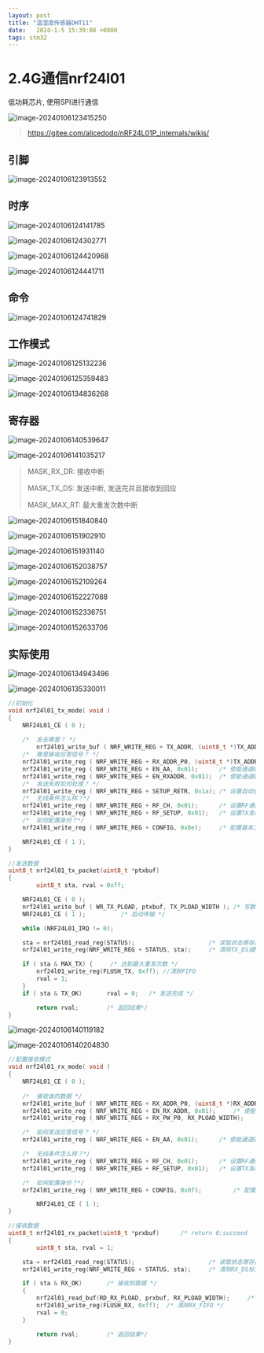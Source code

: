 ```yaml
---
layout: post
title: "温湿度传感器DHT11" 
date:   2024-1-5 15:39:08 +0800
tags: stm32
---
```


# 2.4G通信nrf24l01

低功耗芯片, 使用SPI进行通信

![image-20240106123415250](https://picture-01-1316374204.cos.ap-beijing.myqcloud.com/image/202401061234340.png)

> https://gitee.com/alicedodo/nRF24L01P_internals/wikis/

## 引脚

![image-20240106123913552](https://picture-01-1316374204.cos.ap-beijing.myqcloud.com/image/202401061239675.png)

## 时序

![image-20240106124141785](https://picture-01-1316374204.cos.ap-beijing.myqcloud.com/image/202401061241847.png)

![image-20240106124302771](https://picture-01-1316374204.cos.ap-beijing.myqcloud.com/image/202401061243837.png)

![image-20240106124420968](https://picture-01-1316374204.cos.ap-beijing.myqcloud.com/image/202401061244039.png)

![image-20240106124441711](https://picture-01-1316374204.cos.ap-beijing.myqcloud.com/image/202401061244767.png)

## 命令

![image-20240106124741829](https://picture-01-1316374204.cos.ap-beijing.myqcloud.com/image/202401061247889.png)

## 工作模式

![image-20240106125132236](https://picture-01-1316374204.cos.ap-beijing.myqcloud.com/image/202401061251298.png)

![image-20240106125359483](https://picture-01-1316374204.cos.ap-beijing.myqcloud.com/image/202401061253560.png)

![image-20240106134836268](https://picture-01-1316374204.cos.ap-beijing.myqcloud.com/image/202401061348342.png)

## 寄存器

![image-20240106140539647](https://picture-01-1316374204.cos.ap-beijing.myqcloud.com/image/202401061405712.png)

![image-20240106141035217](https://picture-01-1316374204.cos.ap-beijing.myqcloud.com/image/202401061410277.png)

> MASK_RX_DR: 接收中断
>
> MASK_TX_DS: 发送中断, 发送完并且接收到回应
>
> MASK_MAX_RT: 最大重发次数中断

![image-20240106151840840](https://picture-01-1316374204.cos.ap-beijing.myqcloud.com/image/202401061518899.png)

![image-20240106151902910](https://picture-01-1316374204.cos.ap-beijing.myqcloud.com/image/202401061519959.png)

![image-20240106151931140](https://picture-01-1316374204.cos.ap-beijing.myqcloud.com/image/202401061519179.png)

![image-20240106152038757](https://picture-01-1316374204.cos.ap-beijing.myqcloud.com/image/202401061520816.png)

![image-20240106152109264](https://picture-01-1316374204.cos.ap-beijing.myqcloud.com/image/202401061521310.png)

![image-20240106152227088](https://picture-01-1316374204.cos.ap-beijing.myqcloud.com/image/202401061522148.png)

![image-20240106152336751](https://picture-01-1316374204.cos.ap-beijing.myqcloud.com/image/202401061524808.png)

![image-20240106152633706](https://picture-01-1316374204.cos.ap-beijing.myqcloud.com/image/202401061526766.png)



## 实际使用

![image-20240106134943496](https://picture-01-1316374204.cos.ap-beijing.myqcloud.com/image/202401061349572.png)

![image-20240106135330011](https://picture-01-1316374204.cos.ap-beijing.myqcloud.com/image/202401061353080.png)

```c
//初始化
void nrf24l01_tx_mode( void )
{	
	NRF24L01_CE ( 0 );
	
	/*  发去哪里？ */	
    	nrf24l01_write_buf ( NRF_WRITE_REG + TX_ADDR, (uint8_t *)TX_ADDRESS, TX_ADR_WIDTH );
	/*  哪里接收应答信号？ */
	nrf24l01_write_reg ( NRF_WRITE_REG + RX_ADDR_P0, (uint8_t *)TX_ADDRESS, TX_ADR_WIDTH ); 
	nrf24l01_write_reg ( NRF_WRITE_REG + EN_AA, 0x01);		/* 使能通道0的自动应答 */ 
	nrf24l01_write_reg ( NRF_WRITE_REG + EN_RXADDR, 0x01);	/* 使能通道0的接收地址 */ 
	/*  发送失败如何处理？ */
	nrf24l01_write_reg ( NRF_WRITE_REG + SETUP_RETR, 0x1a);	/* 设置自动重发间隔时间 */ 
	/*  无线条件怎么样？*/
	nrf24l01_write_reg ( NRF_WRITE_REG + RF_CH, 0x01); 		/* 设置RF通信频率 */ 
	nrf24l01_write_reg ( NRF_WRITE_REG + RF_SETUP, 0x01); 	/* 设置TX发射参数 */
	/*  如何配置身份？*/
	nrf24l01_write_reg ( NRF_WRITE_REG + CONFIG, 0x0e);		/* 配置基本工作模式参数 */ 

    NRF24L01_CE ( 1 );			
}

```

```c
//发送数据
uint8_t nrf24l01_tx_packet(uint8_t *ptxbuf)
{	
    	uint8_t sta, rval = 0xff;

	NRF24L01_CE ( 0 );			
    nrf24l01_write_buf ( WR_TX_PLOAD, ptxbuf, TX_PLOAD_WIDTH );	/* 写数据到TX_FIFO */
    NRF24L01_CE ( 1 );			/* 启动传输 */

	while (NRF24L01_IRQ != 0);

	sta = nrf24l01_read_reg(STATUS);					 /* 读取状态寄存器的值 */
	nrf24l01_write_reg(NRF_WRITE_REG + STATUS, sta);	 /* 清除TX_DS或MAX_RT中断标记 */

 	if ( sta & MAX_TX) { 	 /* 达到最大重发次数 */
		nrf24l01_write_reg(FLUSH_TX, 0xff);	//清除FIFO
		rval = 1;	
	}	
	if ( sta & TX_OK)		rval = 0;	/* 发送完成 */

    	return rval;		/* 返回结果*/
}

```

![image-20240106140119182](https://picture-01-1316374204.cos.ap-beijing.myqcloud.com/image/202401061401245.png)

![image-20240106140204830](https://picture-01-1316374204.cos.ap-beijing.myqcloud.com/image/202401061402899.png)

```c
//配置接收模式
void nrf24l01_rx_mode( void )
{	
	NRF24L01_CE ( 0 );
	
	/*  接收谁的数据 */	
    nrf24l01_write_buf ( NRF_WRITE_REG + RX_ADDR_P0, (uint8_t *)RX_ADDRESS, RX_ADR_WIDTH );
    nrf24l01_write_reg ( NRF_WRITE_REG + EN_RX_ADDR, 0x01); 	/* 使能通道0的接收地址 */ 
	nrf24l01_write_reg ( NRF_WRITE_REG + RX_PW_P0, RX_PLOAD_WIDTH); 	/* 选择通道0的有效数据宽度 */ 

	/*  如何发送应答信号？ */
	nrf24l01_write_reg ( NRF_WRITE_REG + EN_AA, 0x01);		/* 使能通道0的自动应答 */ 

	/*  无线条件怎么样？*/
	nrf24l01_write_reg ( NRF_WRITE_REG + RF_CH, 0x01); 		/* 设置RF通信频率 */ 
	nrf24l01_write_reg ( NRF_WRITE_REG + RF_SETUP, 0x01);	/* 设置TX发射参数 */

	/*  如何配置身份？*/
	nrf24l01_write_reg ( NRF_WRITE_REG + CONFIG, 0x0f); 		/* 配置基本工作模式参数 */

    	NRF24L01_CE ( 1 );			
}

```

```c
//接收数据
uint8_t nrf24l01_rx_packet(uint8_t *prxbuf)		 /* return 0:succeed	1:fail */
{	
    	uint8_t sta, rval = 1;

	sta = nrf24l01_read_reg(STATUS);					 /* 读取状态寄存器的值 */
	nrf24l01_write_reg(NRF_WRITE_REG + STATUS, sta);	 /* 清除RX_DS标记 */

 	if ( sta & RX_OK)	 	/* 接收到数据 */
	{ 	 		
		nrf24l01_read_buf(RD_RX_PLOAD, prxbuf, RX_PLOAD_WIDTH); 	/* 读取数据 */
		nrf24l01_write_reg(FLUSH_RX, 0xff);	 /* 清除RX_FIFO */
		rval = 0;	
	}	

    	return rval;		/* 返回结果*/
}

```







